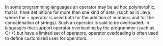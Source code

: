 In some programming languages an operator may be ad hoc polymorphic, that is, have definitions for more than one kind of data, (such as in Java where the + operator is used both for the addition of numbers and for the concatenation of strings). Such an operator is said to be overloaded. In languages that support operator overloading by the programmer (such as C++) but have a limited set of operators, operator overloading is often used to define customized uses for operators. 
